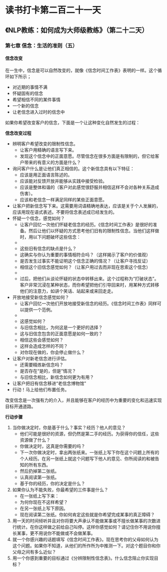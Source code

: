 读书打卡第二百二十一天
===

《NLP教练：如何成为大师级教练》（第二十二天）
---

### 第七章 信念：生活的准则（五）

#### 信念改变

在一生中，信念是可以自然改变的，就像《信念时间工作表》表明的一样。这个循环如下所示；
* 对近期的事情不满
* 怀疑固有的信念
* 希望相信不同的某件事情
* 一个新的信念
* 让老信念进入过时的信念中

如果你希望改变客户的信念，下面是一个让这种变化自然发生的过程：

**信念改变过程**
* 辨明客户希望改变的限制性信念。
    * 让客户用精确的语言写下来。
    * 发现这个信念中的正面意愿。尽管信念在很多方面是有限制的，但它给客户带来的有意义的方面是什么？
* 询问客户什么是让他们真正相信的。这个新信念具有以下特征：
    * 应该是用正面语言陈述的。
    * 应该能对反馈开放并能够从实践中接受检验。
    * 应该是整体和谐的（客户对此感觉很舒服并相信这样不会对各种关系造成伤害）。
    * 应该和老信念一样满足同样的某些正面意愿。
* 让客户把新信念写下来。这需要用词语精确地表达，应该是关于个人发展的，应该用现在语式表述。不要将信念表述成已经发生的。
* 怀疑一个信念，感觉如何？
    * 让客户回忆一次他们怀疑老信念的经历。《信念时间工作表》是很好的准备。然后让他们以怀疑的方式思考他们旧有的限制性信念。当他们这样做时，用以下问题破坏这些信念：
    *  
    * 这些旧有信念的缺点是什么？
    * 这确实与你认为重要的事情相符合吗？（这样揭示了客户的价值观）
    * 是否发生过事实不能证明这个信念正确的情况？（让客户寻找反证）
    * 相信这个旧信念感觉如何？（让客户用过去而非现在思索这个信念）
    *  
    * 过后，把他们从谈论怀疑的状态中转移出来。这个过程称为“打破状态”。客户非常沉浸在某种状态，而你希望把他们引导回来时，用某种方式转移他们的注意力，如讲个笑话、站起来或来回走走。
* 开放地接受新信念感觉如何？
    * 让客户回忆一次他们开放地接受新信念的经历。《信念时间工作表》同样可以提供一个范例。
    *  
    * 这感觉如何？
    * 与旧信念相比，为何这是一个更好的选择？
    * 这与旧信念包含的正面意愿是如何一致的？
    * 相信这些会感觉如何？
    * 这样会造成怎样的不同？
    * 对你现在做的，你会停止做什么？
* 让客户对新老信念进行评估。
    * 还需要精炼新信念吗？
    * 是否存在“是的，但是”情况？
    * 与旧信念相比，新信念如何更为有用？
* 让客户把旧有信念移进“老信念博物馆”
* 行动！马上给他们布置任务。

改变信念是一次强有力的介入，并且能够在客户的经历中为重要的变化和迅速实现目标开通道路。

**行动步骤**
1. 当你做决定时，你是基于什么？事实？经历？他人的意见？
    * 他们可能是很好的资源，但仍然是第二手的经历。为获得你的信任，这些资源做了什么？
    * 你做决定时，这真是你需要的吗？
    * 下一次你做决定时，拿出两张纸来。一张纸上写下你在这个问题上所有的个人经历。在另一张纸上就这个问题写下他人的意见、你所阅读的和被告知的所有东西。
    * 然后扔掉第二张纸。
    * 认真阅读第一张纸。
    * 基于你的经历，你的决定是什么？
2. 如果你认为不能失败，你最希望的三件事是什么？
    * 在一张纸上写下来：
    * 为何你现在不这样希望？
    * 在另一张纸上写下原因。
    * 现在阅读第二张纸。你如何肯定这些就是你希望完成某事的真正障碍？
3. 用一天的时间倾听并且对你将要大声承认不能做某事或不擅长做某事的次数进行统计。在你这样做之前给自己叫停。这样你感觉如何？请记住你不用说你擅长某事，更不用说你不能做或不会做某事。
4. 就一个你感兴趣的话题填写《信念时间工作表》。现在思考你的父母如何认为这个问题。如果你不知道，从他们的所作所为中推测一下。对这个题目你和你父母之间有多么近似？
5. 用一个你感到重要的目标通过《分辨限制性信念表》。什么信念阻止你实现目标？
